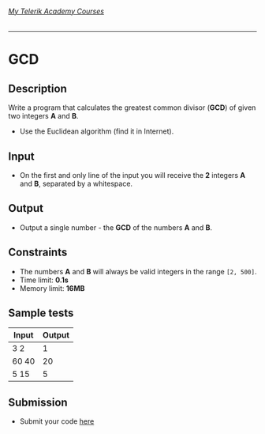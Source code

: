 ###### [My Telerik Academy Courses](https://github.com/nikolovdeyan/TelerikAcademy) 
-------------------------------------

GCD
======================

## Description
Write a program that calculates the greatest common divisor (**GCD**) of given two integers **A** and **B**.
  - Use the Euclidean algorithm (find it in Internet).

## Input
- On the first and only line of the input you will receive the **2** integers **A** and **B**, separated by a whitespace.

## Output
- Output a single number - the **GCD** of the numbers **A** and **B**.

## Constraints
- The numbers **A** and **B** will always be valid integers in the range `[2, 500]`.
- Time limit: **0.1s**
- Memory limit: **16MB**

## Sample tests

| Input | Output |
|-------|--------|
| 3 2   | 1      |
| 60 40 | 20     |
| 5 15  | 5      |

## Submission
- Submit your code [here](http://bgcoder.com/Contests/Compete/Index/312#14)
